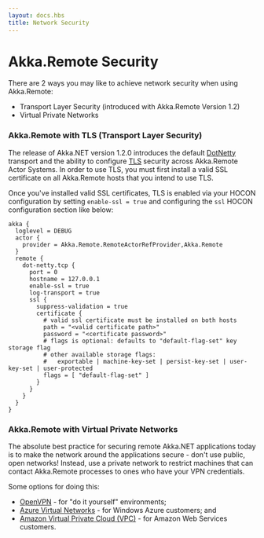 ```yaml
---
layout: docs.hbs
title: Network Security
---
```


# Akka.Remote Security

There are 2 ways you may like to achieve network security when using Akka.Remote:

- Transport Layer Security (introduced with Akka.Remote Version 1.2)
- Virtual Private Networks

### Akka.Remote with TLS (Transport Layer Security)
The release of Akka.NET version 1.2.0 introduces the default [DotNetty](https://github.com/Azure/DotNetty) transport and the ability to configure [TLS](http://en.wikipedia.org/wiki/Transport_Layer_Security) security across Akka.Remote Actor Systems.  In order to use TLS, you must first install a valid SSL certificate on all Akka.Remote hosts that you intend to use TLS.

Once you've installed valid SSL certificates, TLS is enabled via your HOCON configuration by setting `enable-ssl = true` and configuring the `ssl` HOCON configuration section like below:

```
akka {
  loglevel = DEBUG
  actor {
    provider = Akka.Remote.RemoteActorRefProvider,Akka.Remote
  }
  remote {
    dot-netty.tcp {
      port = 0
      hostname = 127.0.0.1
      enable-ssl = true
      log-transport = true
      ssl {
        suppress-validation = true
        certificate {
          # valid ssl certificate must be installed on both hosts
          path = "<valid certificate path>" 
          password = "<certificate password>"
          # flags is optional: defaults to "default-flag-set" key storage flag
          # other available storage flags:
          #   exportable | machine-key-set | persist-key-set | user-key-set | user-protected
          flags = [ "default-flag-set" ] 
        }
      }
    }
  }
}
```

### Akka.Remote with Virtual Private Networks
The absolute best practice for securing remote Akka.NET applications today is to make the network around the applications secure - don't use public, open networks! Instead, use a private network to restrict machines that can contact Akka.Remote processes to ones who have your VPN credentials.

Some options for doing this:

* [OpenVPN](https://openvpn.net/) - for "do it yourself" environments;
* [Azure Virtual Networks](http://azure.microsoft.com/en-us/services/virtual-network/) - for Windows Azure customers; and
* [Amazon Virtual Private Cloud (VPC)](http://aws.amazon.com/vpc/) - for Amazon Web Services customers.
